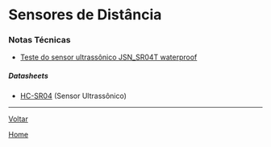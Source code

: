 # Sensores de Distância

### Notas Técnicas

* [Teste do sensor ultrassônico JSN_SR04T waterproof](./JSN_SR04T.md)

##### Datasheets

- [HC-SR04](https://www.mouser.com/ds/2/813/HCSR04-1022824.pdf) (Sensor Ultrassônico)

---
[Voltar](./../)

[Home](https://lpae.github.io/)

